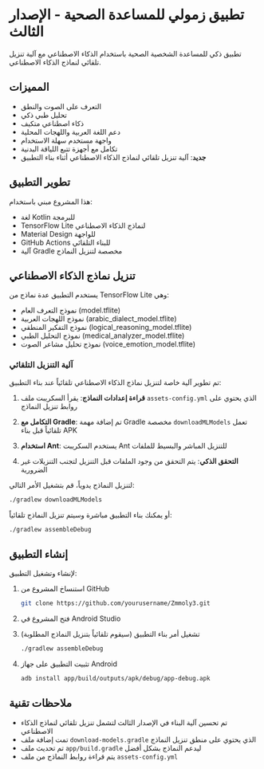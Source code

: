 # تطبيق زمولي للمساعدة الصحية - الإصدار الثالث

تطبيق ذكي للمساعدة الشخصية الصحية باستخدام الذكاء الاصطناعي مع آلية تنزيل تلقائي لنماذج الذكاء الاصطناعي.

## المميزات

- التعرف على الصوت والنطق
- تحليل طبي ذكي
- ذكاء اصطناعي متكيف
- دعم اللغة العربية واللهجات المحلية
- واجهة مستخدم سهلة الاستخدام
- تكامل مع أجهزة تتبع اللياقة البدنية
- **جديد**: آلية تنزيل تلقائي لنماذج الذكاء الاصطناعي أثناء بناء التطبيق

## تطوير التطبيق

هذا المشروع مبني باستخدام:

- لغة Kotlin للبرمجة
- TensorFlow Lite لنماذج الذكاء الاصطناعي
- Material Design للواجهة
- GitHub Actions للبناء التلقائي
- آلية Gradle مخصصة لتنزيل النماذج

## تنزيل نماذج الذكاء الاصطناعي

يستخدم التطبيق عدة نماذج من TensorFlow Lite وهي:
- نموذج التعرف العام (model.tflite)
- نموذج اللهجات العربية (arabic_dialect_model.tflite)
- نموذج التفكير المنطقي (logical_reasoning_model.tflite)
- نموذج التحليل الطبي (medical_analyzer_model.tflite)
- نموذج تحليل مشاعر الصوت (voice_emotion_model.tflite)

### آلية التنزيل التلقائي

تم تطوير آلية خاصة لتنزيل نماذج الذكاء الاصطناعي تلقائياً عند بناء التطبيق:

1. **قراءة إعدادات النماذج**: يقرأ السكريبت ملف `assets-config.yml` الذي يحتوي على روابط تنزيل النماذج

2. **التكامل مع Gradle**: تم إضافة مهمة Gradle مخصصة `downloadMLModels` تعمل تلقائياً قبل بناء APK

3. **استخدام Ant**: يستخدم السكريبت Ant للتنزيل المباشر والبسيط للملفات

4. **التحقق الذكي**: يتم التحقق من وجود الملفات قبل التنزيل لتجنب التنزيلات غير الضرورية

لتنزيل النماذج يدوياً، قم بتشغيل الأمر التالي:

```bash
./gradlew downloadMLModels
```

أو يمكنك بناء التطبيق مباشرة وسيتم تنزيل النماذج تلقائياً:

```bash
./gradlew assembleDebug
```

## إنشاء التطبيق

لإنشاء وتشغيل التطبيق:

1. استنساخ المشروع من GitHub
   ```bash
   git clone https://github.com/yourusername/Zmmoly3.git
   ```

2. فتح المشروع في Android Studio

3. تشغيل أمر بناء التطبيق (سيقوم تلقائياً بتنزيل النماذج المطلوبة)
   ```bash
   ./gradlew assembleDebug
   ```

4. تثبيت التطبيق على جهاز Android
   ```bash
   adb install app/build/outputs/apk/debug/app-debug.apk
   ```

## ملاحظات تقنية

- تم تحسين آلية البناء في الإصدار الثالث لتشمل تنزيل تلقائي لنماذج الذكاء الاصطناعي
- تمت إضافة ملف `download-models.gradle` الذي يحتوي على منطق تنزيل النماذج
- تم تحديث ملف `app/build.gradle` ليدعم النماذج بشكل أفضل
- يتم قراءة روابط النماذج من ملف `assets-config.yml`